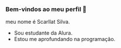 ### Bem-vindos ao meu perfil 🥳

meu nome é Scarllat Silva.

- Sou estudante da Alura.
- Estou me aprofundando na programação.
  
